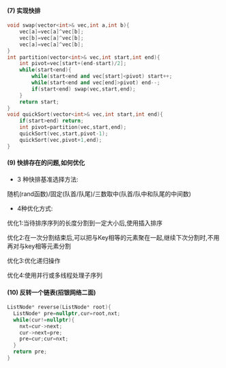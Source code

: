 #### (7) 实现快排
```C++
void swap(vector<int>& vec,int a,int b){
    vec[a]=vec[a]^vec[b];
    vec[b]=vec[a]^vec[b];
    vec[a]=vec[a]^vec[b];
}
int partition(vector<int>& vec,int start,int end){
    int pivot=vec[start+(end-start)/2];
    while(start<end){
        while(start<end and vec[start]<pivot) start++;
        while(start<end and vec[end]>pivot) end--;
        if(start<end) swap(vec,start,end);
    }
    return start;
}
void quickSort(vector<int>& vec,int start,int end){
    if(start>end) return;
    int pivot=partition(vec,start,end);
    quickSort(vec,start,pivot-1);
    quickSort(vec,pivot+1,end);
}
```

#### (9) 快排存在的问题,如何优化
* 3 种快排基准选择方法:

随机(rand函数)/固定(队首/队尾)/三数取中(队首/队中和队尾的中间数)

* 4种优化方式:

优化1:当待排序序列的长度分割到一定大小后,使用插入排序

优化2:在一次分割结束后,可以把与Key相等的元素聚在一起,继续下次分割时,不用再对与key相等元素分割

优化3:优化递归操作

优化4:使用并行或多线程处理子序列
#### (10) 反转一个链表(招银网络二面)
```C++
ListNode* reverse(ListNode* root){
  ListNode* pre=nullptr,cur=root,nxt;
  while(cur!=nullptr){
    nxt=cur->next;
    cur->next=pre;
    pre=cur;cur=nxt;
  }
  return pre;
}
```